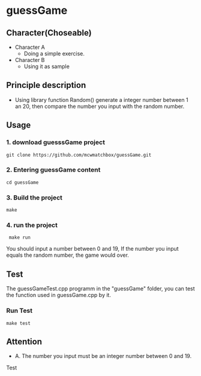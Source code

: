 # guessGame    

## Character(Choseable)
 - Character A
 	* Doing a simple exercise.
 - Character B
 	* Using it as sample

## Principle description
 * Using library function Random() generate a integer number between 1 an 20, then compare the number you input with the random number.

## Usage
### 1. download guesssGame project
 ```
 git clone https://github.com/mcwmatchbox/guessGame.git
 ```
### 2. Entering guessGame content
 ```
 cd guessGame
 ```
### 3. Build the project
 ```  
 make
 ``` 
### 4. run the project
```
 make run 
```
You should input a number between 0 and 19, If the number you input equals the random number, the game would over.

## Test
The guessGameTest.cpp programm in the "guessGame" folder, you can  test the function used in guessGame.cpp by it.

### Run Test
```
make test
```  
## Attention
 * A. The number you input must be an integer number between 0 and 19.
 

Test    
